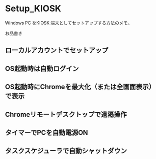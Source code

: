 # Setup_KIOSK
Windows PC をKIOSK 端末としてセットアップする方法のメモ。  
  
お品書き  
## ローカルアカウントでセットアップ
## OS起動時は自動ログイン
## OS起動時にChromeを最大化（または全画面表示）で表示
## Chromeリモートデスクトップで遠隔操作
## タイマーでPCを自動電源ON
## タスクスケジューラで自動シャットダウン
